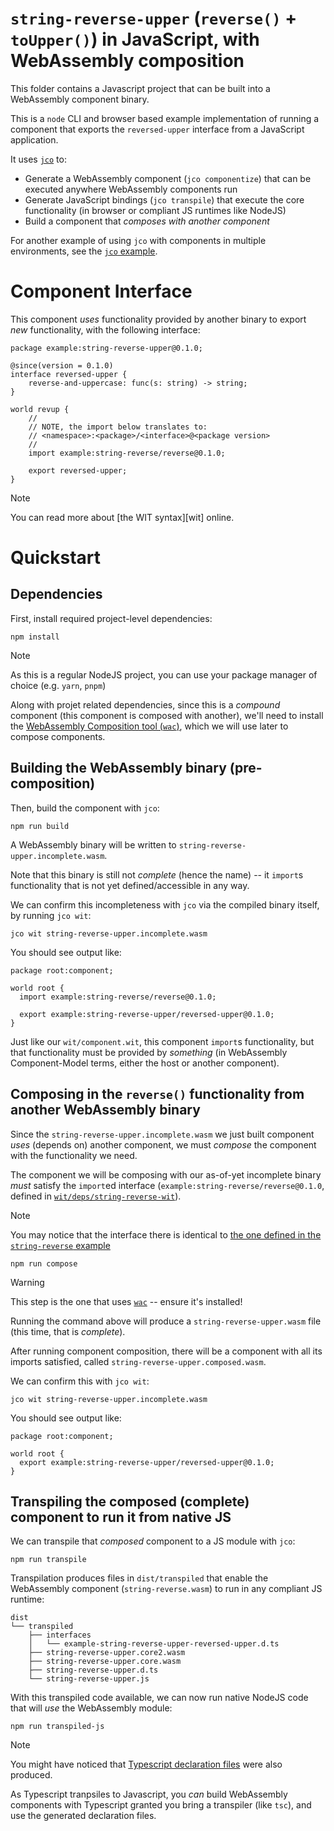 # `string-reverse-upper` (`reverse()` + `toUpper()`) in JavaScript, with WebAssembly composition

This folder contains a Javascript project that can be built into a WebAssembly component binary.

This is a `node` CLI and browser based example implementation of running a component that exports the `reversed-upper` interface from a JavaScript application.

It uses [`jco`](https://bytecodealliance.github.io/jco/) to:

- Generate a WebAssembly component (`jco componentize`) that can be executed anywhere WebAssembly components run
- Generate JavaScript bindings (`jco transpile`) that execute the core functionality (in browser or compliant JS runtimes like NodeJS)
- Build a component that *composes with another component*

For another example of using `jco` with components in multiple environments, see the [`jco` example](https://github.com/bytecodealliance/jco/blob/main/docs/src/example.md).

# Component Interface

This component *uses* functionality provided by another binary to export *new* functionality, with the following interface:

```wit
package example:string-reverse-upper@0.1.0;

@since(version = 0.1.0)
interface reversed-upper {
    reverse-and-uppercase: func(s: string) -> string;
}

world revup {
    //
    // NOTE, the import below translates to:
    // <namespace>:<package>/<interface>@<package version>
    //
    import example:string-reverse/reverse@0.1.0;

    export reversed-upper;
}
```

> [!NOTE]
> You can read more about [the WIT syntax][wit] online.

# Quickstart

## Dependencies

First, install required project-level dependencies:

```console
npm install
```

> [!NOTE]
> As this is a regular NodeJS project, you can use your package manager of choice (e.g. `yarn`, `pnpm`)

Along with projet related dependencies, since this is a *compound* component (this component is composed with another),
we'll need to install the [WebAssembly Composition tool (`wac`)][wac], which we will use later to compose components.

[wac]: https://github.com/bytecodealliance/wac

## Building the WebAssembly binary (pre-composition)

Then, build the component with `jco`:

```console
npm run build
```

A WebAssembly binary will be written to `string-reverse-upper.incomplete.wasm`.

Note that this binary is still not *complete* (hence the name) -- it `import`s functionality that is not yet defined/accessible in any way.

We can confirm this incompleteness with `jco` via the compiled binary itself, by running `jco wit`:

```console
jco wit string-reverse-upper.incomplete.wasm
```

You should see output like:

```wit
package root:component;

world root {
  import example:string-reverse/reverse@0.1.0;

  export example:string-reverse-upper/reversed-upper@0.1.0;
}

```

Just like our `wit/component.wit`, this component `import`s functionality, but that functionality must be provided by *something* (in WebAssembly Component-Model terms, either the host or another component).

## Composing in the `reverse()` functionality from another WebAssembly binary

Since the `string-reverse-upper.incomplete.wasm` we just built component *uses* (depends on) another component, we must *compose* the component with the functionality we need.

The component we will be composing with our as-of-yet incomplete binary *must* satisfy the `import`ed interface (`example:string-reverse/reverse@0.1.0`, defined in [`wit/deps/string-reverse-wit`](./wit/deps/string-reverse.wit)).

> [!NOTE]
> You may notice that the interface there is identical to [the one defined in the `string-reverse` example](../string-reverse/wit/component.wit)

```console
npm run compose
```

> [!WARNING]
> This step is the one that uses [`wac`][wac] -- ensure it's installed!

Running the command above will produce a `string-reverse-upper.wasm` file (this time, that is *complete*).

After running component composition, there will be a component with all its imports satisfied, called `string-reverse-upper.composed.wasm`.

We can confirm this with `jco wit`:

```console
jco wit string-reverse-upper.incomplete.wasm
```

You should see output like:

```
package root:component;

world root {
  export example:string-reverse-upper/reversed-upper@0.1.0;
}
```

## Transpiling the composed (complete) component to run it from native JS

We can transpile that *composed* component to a JS module with `jco`:

```console
npm run transpile
```

Transpilation produces files in `dist/transpiled` that enable the WebAssembly component (`string-reverse.wasm`) to run in any compliant JS runtime:

```
dist
└── transpiled
    ├── interfaces
    │   └── example-string-reverse-upper-reversed-upper.d.ts
    ├── string-reverse-upper.core2.wasm
    ├── string-reverse-upper.core.wasm
    ├── string-reverse-upper.d.ts
    └── string-reverse-upper.js
```

With this transpiled code available, we can now run native NodeJS code that will *use* the WebAssembly module:

```
npm run transpiled-js
```

> [!NOTE]
> You might have noticed that [Typescript declaration files][ts-decl-files] were also produced.
>
> As Typescript tranpsiles to Javascript, you *can* build WebAssembly components with Typescript
> granted you bring a transpiler (like `tsc`), and use the generated declaration files.
>

[ts-decl-files]: https://www.typescriptlang.org/docs/handbook/2/type-declarations.html

